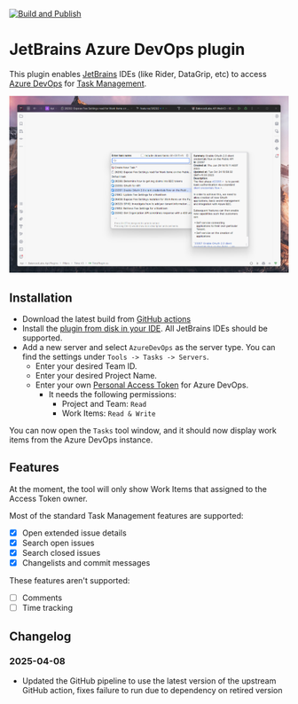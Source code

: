 [![Build and Publish](https://github.com/mattkleiny/jetbrains-azure-devops-plugin/actions/workflows/master-build.yml/badge.svg)](https://github.com/mattkleiny/jetbrains-azure-devops-plugin/actions/workflows/master-build.yml)
# JetBrains Azure DevOps plugin

This plugin enables [JetBrains](https://www.jetbrains.com/) IDEs (like Rider, DataGrip, etc) to access [Azure DevOps](https://azure.microsoft.com/en-au/products/devops)
for [Task Management](https://www.jetbrains.com/help/idea/managing-tasks-and-context.html).

![Example image](./docs/example.png)

## Installation

* Download the latest build from [GitHub actions](https://github.com/mattkleiny/jetbrains-azure-devops-plugin/actions)
* Install the [plugin from disk in your IDE](https://www.jetbrains.com/help/idea/managing-plugins.html#install_plugin_from_disk). All JetBrains IDEs should be supported.
* Add a new server and select `AzureDevOps` as the server type. You can find the settings under `Tools -> Tasks -> Servers`.
  * Enter your desired Team ID.
  * Enter your desired Project Name.
  * Enter your own [Personal Access Token](https://learn.microsoft.com/en-us/azure/devops/organizations/accounts/use-personal-access-tokens-to-authenticate?view=azure-devops&tabs=Windows) for Azure DevOps.
    * It needs the following permissions:
      * Project and Team: `Read`
      * Work Items: `Read & Write`

You can now open the `Tasks` tool window, and it should now display work items from the Azure DevOps instance.

## Features

At the moment, the tool will only show Work Items that assigned to the Access Token owner.

Most of the standard Task Management features are supported:
- [x] Open extended issue details
- [x] Search open issues
- [x] Search closed issues
- [x] Changelists and commit messages

These features aren't supported:
- [ ] Comments
- [ ] Time tracking

## Changelog
### 2025-04-08 
- Updated the GitHub pipeline to use the latest version of the upstream GitHub action, fixes failure to run due to dependency on retired version
